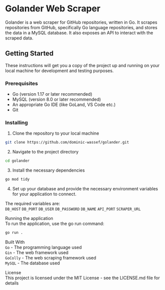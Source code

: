 # Golander Web Scraper

Golander is a web scraper for GitHub repositories, written in Go. It scrapes repositories from GitHub, specifically Go language repositories, and stores the data in a MySQL database. It also exposes an API to interact with the scraped data.

## Getting Started

These instructions will get you a copy of the project up and running on your local machine for development and testing purposes.

### Prerequisites

- Go (version 1.17 or later recommended)
- MySQL (version 8.0 or later recommended)
- An appropriate Go IDE (like GoLand, VS Code etc.)
- Git 

### Installing

1. Clone the repository to your local machine <br />

```bash
git clone https://github.com/dominic-wassef/golander.git
```

2. Navigate to the project directory <br />
```bash
cd golander
```

3. Install the necessary dependencies <br />
```bash
go mod tidy
```

4. Set up your database and provide the necessary environment variables for your application to connect.  <br />

The required variables are:  <br />
`DB_HOST`
`DB_PORT`
`DB_USER`
`DB_PASSWORD`
`DB_NAME`
`API_PORT`
`SCRAPER_URL`

Running the application <br />
To run the application, use the go run command: <br />
```bash
go run .
```

Built With <br />
`Go` - The programming language used <br />
`Gin` - The web framework used <br />
`GoColly` - The web scraping framework used <br />
`MySQL` - The database used <br />


License <br />
This project is licensed under the MIT License - see the LICENSE.md file for details